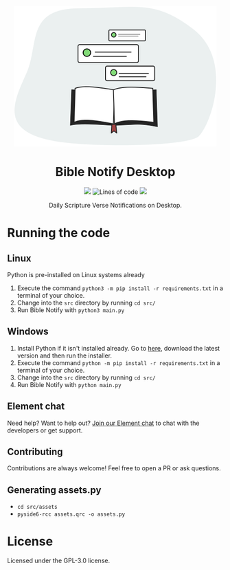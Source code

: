 <div align="center">
  <img src="./src/assets/illustration.svg" />
  <h1>Bible Notify Desktop</h1>
  <p>
  <a href="LICENSE"><img src="https://img.shields.io/badge/License-GPL_v3-green.svg" /></a>
  <img alt="Lines of code" src="https://img.shields.io/tokei/lines/github/BibleNotify/BibleNotifyDesktop" />
  <a href="https://github.com/BibleNotify/BibleNotifyDesktop/actions/workflows/build.yml"><img src="https://github.com/BibleNotify/BibleNotifyDesktop/actions/workflows/build.yml/badge.svg?branch=master" /></a>
  </p>
  <p>Daily Scripture Verse Notifications on Desktop.</p>
</div>

<!--This is the repository for the Desktop version of the daily Bible verse notification app for Android called [Bible Notify](https://github.com/BibleNotify/BibleNotify).-->

# Running the code

## Linux

Python is pre-installed on Linux systems already

1. Execute the command ``python3 -m pip install -r requirements.txt`` in a terminal of your choice.
2. Change into the ``src`` directory by running ``cd src/``
3. Run Bible Notify with ``python3 main.py``

## Windows

1. Install Python if it isn't installed already. Go to [here](https://www.python.org/downloads/windows/), download the latest version and then run the installer.
2. Execute the command ``python -m pip install -r requirements.txt`` in a terminal of your choice.
3. Change into the ``src`` directory by running ``cd src/``
4. Run Bible Notify with ``python main.py``


## Element chat

Need help? Want to help out? [Join our Element chat](https://matrix.to/#/#bible-notify:matrix.org) to chat with the developers or get support.


## Contributing

Contributions are always welcome! Feel free to open a PR or ask questions.


## Generating assets.py

- ``cd src/assets``
- ``pyside6-rcc assets.qrc -o assets.py``


# License

Licensed under the GPL-3.0 license.
